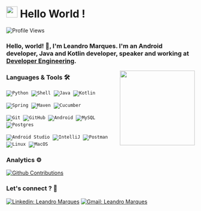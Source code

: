 <h1><img src="https://emojis.slackmojis.com/emojis/images/1531849430/4246/blob-sunglasses.gif?1531849430" width="30"/> Hello World ! </h1>

![Profile Views](http://estruyf-github.azurewebsites.net/api/VisitorHit?user=ledroid&repo=ledroid&countColorcountColor) 

### Hello, world! 👋, I'm Leandro Marques. I'm an Android developer, Java and Kotlin developer, speaker and working at [Developer Engineering](https://www.linkedin.com/in/leandroid-marques/).  <br>

<!-- ![Snake animation](https://github.com/devleandroid/ledroid/blob/output/github-contribution-grid-snake.svg) -->

<a href="#"><img align="right" src="https://media.giphy.com/media/USV0ym3bVWQJJmNu3N/giphy.gif" width="200 " height="200" /></a>

### Languages & Tools 🛠

<code>![Python](https://img.shields.io/badge/-Python-05122A?style=flat&logo=python)</code>&nbsp;
<code>![Shell](https://img.shields.io/badge/Shell-05122A?style=flat&logo=gnu-bash&logoColor=white)</code>&nbsp;
<code>![Java](https://img.shields.io/badge/-Java-05122A?style=flat&logo=Java&logoColor=white)</code>&nbsp;
<code>![Kotlin](https://img.shields.io/badge/-Kotlin-05122A?style=flat&logo=kotlin)</code>&nbsp;

<code>![Spring](https://img.shields.io/badge/-Spring-05122A?style=flat&logo=spring&logoColor=white)</code>&nbsp;
<code>![Maven](https://img.shields.io/badge/-Maven-05122A?style=flat&logo=apache-maven&logoColor=white)</code>&nbsp;
<code>![Cucumber](https://img.shields.io/badge/-Cucumber-05122A?style=flat&logo=cucumber)</code>&nbsp;

<code>![Git](https://img.shields.io/badge/-Git-05122A?style=flat&logo=git)</code>&nbsp;
<code>![GitHub](https://img.shields.io/badge/-GitHub-05122A?style=flat&logo=github)</code>&nbsp;
<code>![Android](https://img.shields.io/badge/Android-05122A?style=flat&logo=android&logoColor=white)</code>&nbsp;
<code>![MySQL](https://img.shields.io/badge/-MySQL-05122A?style=flat&logo=mysql&logoColor=white)</code>&nbsp;
<code>![Postgres](https://img.shields.io/badge/-Postgres-05122A?style=flat&logo=postgresql)</code>&nbsp;

<code>![Android Studio](https://img.shields.io/badge/-Android%20Studio-05122A?style=flat&logo=android-studio&logoColor=007ACC)</code>&nbsp;
<code>![IntelliJ](https://img.shields.io/badge/-IntelliJ-05122A?style=flat&logo=jetbrains)</code>&nbsp;
<code>![Postman](https://img.shields.io/badge/-Postman-05122A?style=flat&logo=postman)</code>&nbsp;
<code>![Linux](https://img.shields.io/badge/-Linux-05122A?style=flat&logo=linux&logoColor=white)</code>&nbsp;
<code>![MacOS](https://img.shields.io/badge/-MacOS-05122A?style=flat&logo=apple)</code>&nbsp;


<!-- ![imageName](https://external-content.duckduckgo.com/iu/?u=http%3A%2F%2F1000logos.net%2Fwp-content%2Fuploads%2F2016%2F10%2FAndroid-Logo.png&f=1&nofb=1) -->
### Analytics ⚙️

[![Github Contributions](https://github-readme-stats.vercel.app/api/?username=devleandroid&count_private=true&show_icons=true)](https://github.com/devleandroid)

<!--
**ledroid/ledroid** is a ✨ _special_ ✨ repository because its `README.md` (this file) appears on your GitHub profile.

Here are some ideas to get you started:

- 🔭 I’m currently working on ...
- 🌱 I’m currently learning ...
- 👯 I’m looking to collaborate on ...
- 🤔 I’m looking for help with ...
- 💬 Ask me about ...
- 📫 How to reach me: ...
- 😄 Pronouns: ...
- ⚡ Fun fact: ...
-->

<!-- ![](https://komarev.com/ghpvc/?username=ledroid) -->


### Let's connect ? 🤝

[![Linkedin: Leandro Marques](https://img.shields.io/badge/-Leandro_Marques-blue?style=flat-square&logo=Linkedin&logoColor=white&link=https://www.linkedin.com/in/leandroid-marques/)](https://www.linkedin.com/in/leandroid-marques/)
[![Gmail: Leandro Marques](https://img.shields.io/badge/-leandro.hdsl@gmail.com-red?style=flat-square&logo=Gmail&logoColor=white&link=https://mail.google.com/)](https://leandro.hdsl@gmail.com/)
<br>
